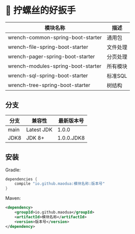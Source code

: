# 🔧 拧螺丝的好扳手

| 模块名称 | 描述 |
| ------  | ---- |
| wrench-common-spring-boot-starter | 通用包 |
| wrench-file-spring-boot-starter | 文件处理 |
| wrench-pager-spring-boot-starter | 分页处理 |
| wrench-modules-spring-boot-starter | 所有模块 |
| wrench-sql-spring-boot-starter | 标准SQL |
| wrench-tree-spring-boot-starter | 树结构 |

## 分支
| 分支 | 兼容性 | 最新版本号 |
| ------  | ---- | --- |
| main  | Latest JDK | 1.0.0 |
| JDK8 | JDK 8+ | 1.0.0.JDK8 |

## 安装

Gradle:
```groovy
dependencies {
    compile "io.github.maodua:模块名称:版本号"
}
```
Maven:
```xml
<dependency>
    <groupId>io.github.maodua</groupId>
    <artifactId>模块名称</artifactId>
    <version>版本号</version>
</dependency>
```


